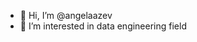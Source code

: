 - 👋 Hi, I’m @angelaazev
- 👀 I’m interested in data engineering field

<!---
angelaazev/angelaazev is a ✨ special ✨ repository because its `README.md` (this file) appears on your GitHub profile.
You can click the Preview link to take a look at your changes.
--->
